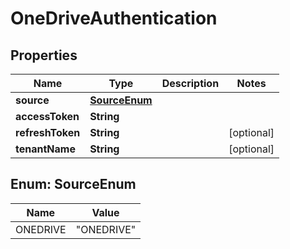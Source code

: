 

# OneDriveAuthentication


## Properties

| Name | Type | Description | Notes |
|------------ | ------------- | ------------- | -------------|
|**source** | [**SourceEnum**](#SourceEnum) |  |  |
|**accessToken** | **String** |  |  |
|**refreshToken** | **String** |  |  [optional] |
|**tenantName** | **String** |  |  [optional] |



## Enum: SourceEnum

| Name | Value |
|---- | -----|
| ONEDRIVE | &quot;ONEDRIVE&quot; |



